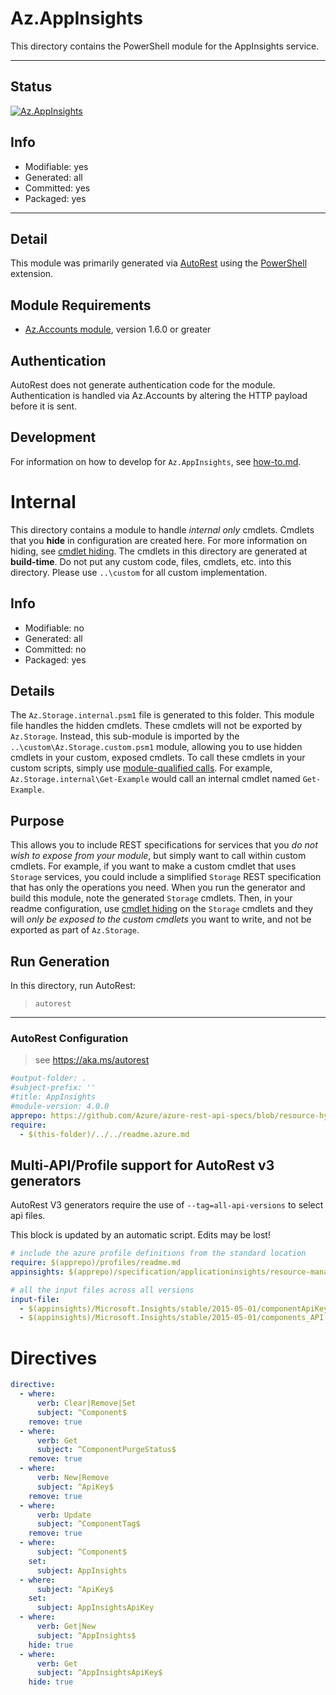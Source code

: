 <!-- region Generated -->
# Az.AppInsights
This directory contains the PowerShell module for the AppInsights service.

---
## Status
[![Az.AppInsights](https://img.shields.io/powershellgallery/v/Az.AppInsights.svg?style=flat-square&label=Az.AppInsights "Az.AppInsights")](https://www.powershellgallery.com/packages/Az.AppInsights/)

## Info
- Modifiable: yes
- Generated: all
- Committed: yes
- Packaged: yes

---
## Detail
This module was primarily generated via [AutoRest](https://github.com/Azure/autorest) using the [PowerShell](https://github.com/Azure/autorest.powershell) extension.

## Module Requirements
- [Az.Accounts module](https://www.powershellgallery.com/packages/Az.Accounts/), version 1.6.0 or greater

## Authentication
AutoRest does not generate authentication code for the module. Authentication is handled via Az.Accounts by altering the HTTP payload before it is sent.

## Development
For information on how to develop for `Az.AppInsights`, see [how-to.md](how-to.md).
<!-- endregion -->

# Internal
This directory contains a module to handle *internal only* cmdlets. Cmdlets that you **hide** in configuration are created here. For more information on hiding, see [cmdlet hiding](https://github.com/Azure/autorest/blob/master/docs/powershell/options.md#cmdlet-hiding-exportation-suppression). The cmdlets in this directory are generated at **build-time**. Do not put any custom code, files, cmdlets, etc. into this directory. Please use `..\custom` for all custom implementation.

## Info
- Modifiable: no
- Generated: all
- Committed: no
- Packaged: yes

## Details
The `Az.Storage.internal.psm1` file is generated to this folder. This module file handles the hidden cmdlets. These cmdlets will not be exported by `Az.Storage`. Instead, this sub-module is imported by the `..\custom\Az.Storage.custom.psm1` module, allowing you to use hidden cmdlets in your custom, exposed cmdlets. To call these cmdlets in your custom scripts, simply use [module-qualified calls](https://learn.microsoft.com/en-us/powershell/module/microsoft.powershell.core/about/about_command_precedence?view=powershell-6#qualified-names). For example, `Az.Storage.internal\Get-Example` would call an internal cmdlet named `Get-Example`.

## Purpose
This allows you to include REST specifications for services that you *do not wish to expose from your module*, but simply want to call within custom cmdlets. For example, if you want to make a custom cmdlet that uses `Storage` services, you could include a simplified `Storage` REST specification that has only the operations you need. When you run the generator and build this module, note the generated `Storage` cmdlets. Then, in your readme configuration, use [cmdlet hiding](https://github.com/Azure/autorest/blob/master/docs/powershell/options.md#cmdlet-hiding-exportation-suppression) on the `Storage` cmdlets and they will *only be exposed to the custom cmdlets* you want to write, and not be exported as part of `Az.Storage`.

## Run Generation
In this directory, run AutoRest:
> `autorest`

---
### AutoRest Configuration
> see https://aka.ms/autorest

``` yaml
#output-folder: .
#subject-prefix: ''
#title: AppInsights
#module-version: 4.0.0
apprepo: https://github.com/Azure/azure-rest-api-specs/blob/resource-hybrid-profile
require: 
  - $(this-folder)/../../readme.azure.md
```

## Multi-API/Profile support for AutoRest v3 generators 

AutoRest V3 generators require the use of `--tag=all-api-versions` to select api files.

This block is updated by an automatic script. Edits may be lost!

``` yaml $(tag) == 'all-api-versions' /* autogenerated */
# include the azure profile definitions from the standard location
require: $(apprepo)/profiles/readme.md
appinsights: $(apprepo)/specification/applicationinsights/resource-manager

# all the input files across all versions
input-file:
  - $(appinsights)/Microsoft.Insights/stable/2015-05-01/componentApiKeys_API.json
  - $(appinsights)/Microsoft.Insights/stable/2015-05-01/components_API.json
```

# Directives
``` yaml
directive:
  - where:
      verb: Clear|Remove|Set
      subject: ^Component$
    remove: true
  - where:
      verb: Get
      subject: ^ComponentPurgeStatus$
    remove: true
  - where:
      verb: New|Remove
      subject: ^ApiKey$
    remove: true
  - where:
      verb: Update
      subject: ^ComponentTag$
    remove: true
  - where:
      subject: ^Component$
    set:
      subject: AppInsights
  - where:
      subject: ^ApiKey$
    set:
      subject: AppInsightsApiKey
  - where:
      verb: Get|New
      subject: ^AppInsights$
    hide: true
  - where:
      verb: Get
      subject: ^AppInsightsApiKey$
    hide: true
```
